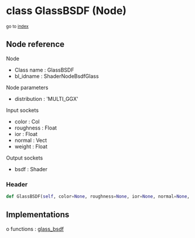 # class GlassBSDF (Node)

<sub>go to [index](/docs/index.md)</sub>

## Node reference

Node
 - Class name : GlassBSDF
 - bl_idname : ShaderNodeBsdfGlass

Node parameters
 - distribution : 'MULTI_GGX'

Input sockets
 - color : Col
 - roughness : Float
 - ior : Float
 - normal : Vect
 - weight : Float

Output sockets
 - bsdf : Shader

### Header

``` python
def GlassBSDF(self, color=None, roughness=None, ior=None, normal=None, distribution='MULTI_GGX', node_label=None, node_color=None):
```

## Implementations

o functions : [glass_bsdf](/docs/Shader_classes/GLOBAL.md#glass_bsdf)


